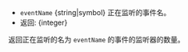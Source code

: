 <!-- YAML
added: v3.2.0
-->

* `eventName` {string|symbol} 正在监听的事件名。
* 返回: {integer}

返回正在监听的名为 `eventName` 的事件的监听器的数量。

